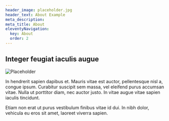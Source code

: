 ```yaml
---
header_image: placeholder.jpg
header_text: About Example
meta_description:
meta_title: About
eleventyNavigation:
  key: About
  order: 2
---
```


## Integer feugiat iaculis augue

![Placeholder](/assets/images/placeholder.jpg)

In hendrerit sapien dapibus et. Mauris vitae est auctor, pellentesque nisl a, congue ipsum. Curabitur suscipit sem massa, vel eleifend purus accumsan vitae. Nulla ut porttitor diam, nec auctor justo. In vitae augue vitae sapien iaculis tincidunt.

Etiam non erat ut purus vestibulum finibus vitae id dui. In nibh dolor, vehicula eu eros sit amet, laoreet viverra sapien.
